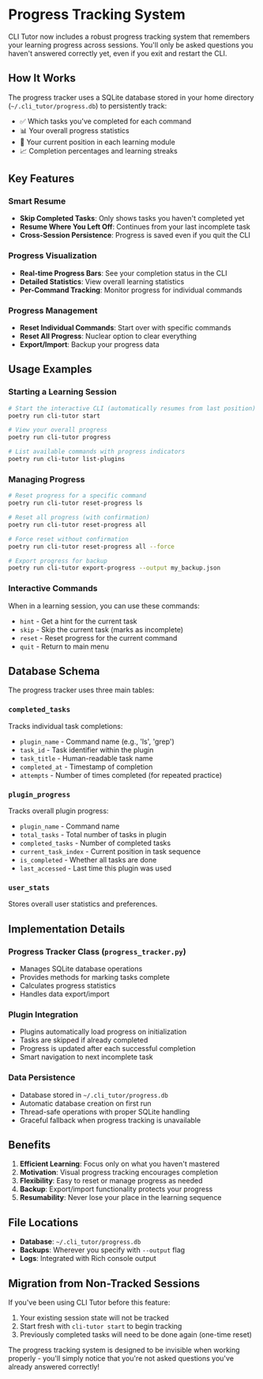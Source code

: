 # Progress Tracking System

CLI Tutor now includes a robust progress tracking system that remembers your learning progress across sessions. You'll only be asked questions you haven't answered correctly yet, even if you exit and restart the CLI.

## How It Works

The progress tracker uses a SQLite database stored in your home directory (`~/.cli_tutor/progress.db`) to persistently track:

- ✅ Which tasks you've completed for each command
- 📊 Your overall progress statistics
- 🔄 Your current position in each learning module
- 📈 Completion percentages and learning streaks

## Key Features

### Smart Resume
- **Skip Completed Tasks**: Only shows tasks you haven't completed yet
- **Resume Where You Left Off**: Continues from your last incomplete task
- **Cross-Session Persistence**: Progress is saved even if you quit the CLI

### Progress Visualization
- **Real-time Progress Bars**: See your completion status in the CLI
- **Detailed Statistics**: View overall learning statistics
- **Per-Command Tracking**: Monitor progress for individual commands

### Progress Management
- **Reset Individual Commands**: Start over with specific commands
- **Reset All Progress**: Nuclear option to clear everything
- **Export/Import**: Backup your progress data

## Usage Examples

### Starting a Learning Session
```bash
# Start the interactive CLI (automatically resumes from last position)
poetry run cli-tutor start

# View your overall progress
poetry run cli-tutor progress

# List available commands with progress indicators
poetry run cli-tutor list-plugins
```

### Managing Progress
```bash
# Reset progress for a specific command
poetry run cli-tutor reset-progress ls

# Reset all progress (with confirmation)
poetry run cli-tutor reset-progress all

# Force reset without confirmation
poetry run cli-tutor reset-progress all --force

# Export progress for backup
poetry run cli-tutor export-progress --output my_backup.json
```

### Interactive Commands
When in a learning session, you can use these commands:
- `hint` - Get a hint for the current task
- `skip` - Skip the current task (marks as incomplete)
- `reset` - Reset progress for the current command
- `quit` - Return to main menu

## Database Schema

The progress tracker uses three main tables:

### `completed_tasks`
Tracks individual task completions:
- `plugin_name` - Command name (e.g., 'ls', 'grep')
- `task_id` - Task identifier within the plugin
- `task_title` - Human-readable task name
- `completed_at` - Timestamp of completion
- `attempts` - Number of times completed (for repeated practice)

### `plugin_progress`
Tracks overall plugin progress:
- `plugin_name` - Command name
- `total_tasks` - Total number of tasks in plugin
- `completed_tasks` - Number of completed tasks
- `current_task_index` - Current position in task sequence
- `is_completed` - Whether all tasks are done
- `last_accessed` - Last time this plugin was used

### `user_stats`
Stores overall user statistics and preferences.

## Implementation Details

### Progress Tracker Class (`progress_tracker.py`)
- Manages SQLite database operations
- Provides methods for marking tasks complete
- Calculates progress statistics
- Handles data export/import

### Plugin Integration
- Plugins automatically load progress on initialization
- Tasks are skipped if already completed
- Progress is updated after each successful completion
- Smart navigation to next incomplete task

### Data Persistence
- Database stored in `~/.cli_tutor/progress.db`
- Automatic database creation on first run
- Thread-safe operations with proper SQLite handling
- Graceful fallback when progress tracking is unavailable

## Benefits

1. **Efficient Learning**: Focus only on what you haven't mastered
2. **Motivation**: Visual progress tracking encourages completion
3. **Flexibility**: Easy to reset or manage progress as needed
4. **Backup**: Export/import functionality protects your progress
5. **Resumability**: Never lose your place in the learning sequence

## File Locations

- **Database**: `~/.cli_tutor/progress.db`
- **Backups**: Wherever you specify with `--output` flag
- **Logs**: Integrated with Rich console output

## Migration from Non-Tracked Sessions

If you've been using CLI Tutor before this feature:
1. Your existing session state will not be tracked
2. Start fresh with `cli-tutor start` to begin tracking
3. Previously completed tasks will need to be done again (one-time reset)

The progress tracking system is designed to be invisible when working properly - you'll simply notice that you're not asked questions you've already answered correctly!
